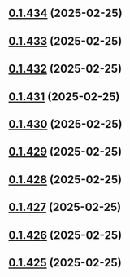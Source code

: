 ## [0.1.434](https://github.com/binary-braids/terraform-oracle/compare/v0.1.433...v0.1.434) (2025-02-25)



## [0.1.433](https://github.com/binary-braids/terraform-oracle/compare/v0.1.432...v0.1.433) (2025-02-25)



## [0.1.432](https://github.com/binary-braids/terraform-oracle/compare/v0.1.431...v0.1.432) (2025-02-25)



## [0.1.431](https://github.com/binary-braids/terraform-oracle/compare/v0.1.430...v0.1.431) (2025-02-25)



## [0.1.430](https://github.com/binary-braids/terraform-oracle/compare/v0.1.429...v0.1.430) (2025-02-25)



## [0.1.429](https://github.com/binary-braids/terraform-oracle/compare/v0.1.428...v0.1.429) (2025-02-25)



## [0.1.428](https://github.com/binary-braids/terraform-oracle/compare/v0.1.427...v0.1.428) (2025-02-25)



## [0.1.427](https://github.com/binary-braids/terraform-oracle/compare/v0.1.426...v0.1.427) (2025-02-25)



## [0.1.426](https://github.com/binary-braids/terraform-oracle/compare/v0.1.425...v0.1.426) (2025-02-25)



## [0.1.425](https://github.com/binary-braids/terraform-oracle/compare/v0.1.424...v0.1.425) (2025-02-25)



